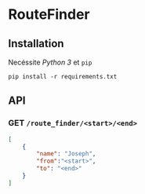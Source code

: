 # RouteFinder

## Installation
Necéssite *Python 3* et `pip`

`pip install -r requirements.txt`

## API

### GET `/route_finder/<start>/<end>`
```json
[
    {
        "name": "Joseph",
        "from":"<start>",
        "to": "<end>"
    }
]
```


